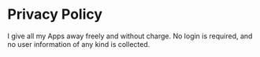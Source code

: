 # Privacy Policy

I give all my Apps away freely and without charge. 
No login is required, and no user information of any kind is collected.
